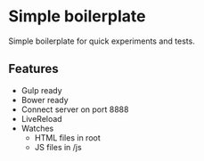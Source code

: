 # Simple boilerplate

Simple boilerplate for quick experiments and tests.

## Features
- Gulp ready
- Bower ready
- Connect server on port 8888
- LiveReload
- Watches
	- HTML files in root
	- JS files in /js